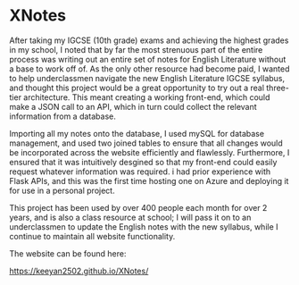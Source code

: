 # XNotes

After taking my IGCSE (10th grade) exams and achieving the highest grades in my school, I noted that by far the most strenuous part of the entire process was writing out an entire set of notes for English Literature without a base to work off of. As the only other resource had become paid, I wanted to help underclassmen navigate the new English Literature IGCSE syllabus, and thought this project would be a great opportunity to try out a real three-tier architecture. This meant creating a working front-end, which could make a JSON call to an API, which in turn could collect the relevant information from a database.

Importing all my notes onto the database, I used mySQL for database management, and used two joined tables to ensure that all changes would be incorporated across the website efficiently and flawlessly. Furthermore, I ensured that it was intuitively desgined so that my front-end could easily request whatever information was required. i had prior experience with Flask APIs, and this was the first time hosting one on Azure and deploying it for use in a personal project. 

This project has been used by over 400 people each month for over 2 years, and is also a class resource at school; I will pass it on to an underclassmen to update the English notes with the new syllabus, while I continue to maintain all website functionality.

The website can be found here:

https://keeyan2502.github.io/XNotes/

